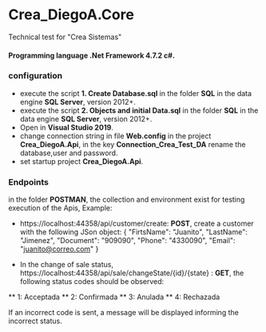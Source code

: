 # Crea_DiegoA.Core
Technical test for "Crea Sistemas"
#### Programming language .Net Framework 4.7.2 c#.
### configuration
* execute the script **1. Create Database.sql** in the folder **SQL** in the data engine **SQL Server**, version 2012+. 
* execute the script **2. Objects and initial Data.sql** in the folder **SQL** in the data engine **SQL Server**, version 2012+.
* Open in **Visual Studio 2019**. 
* change connection string in file **Web.config** in the project **Crea_DiegoA.Api**, in the key **Connection_Crea_Test_DA** rename the database,user and password.
* set startup project **Crea_DiegoA.Api**.
### Endpoints
in the folder **POSTMAN**, the collection and environment exist for testing execution of the Apis, Example:
* https://localhost:44358/api/customer/create: **POST**, create a customer with the following JSon object:
   {
    "FirtsName": "Juanito",
    "LastName": "Jimenez",
    "Document": "909090",
    "Phone": "4330090",
    "Email": "juanito@correo.com"
  }

* In the change of sale status, https://localhost:44358/api/sale/changeState/{id}/{state} : **GET**, the following status codes should be observed:

** 1: Acceptada
** 2: Confirmada
** 3: Anulada
** 4: Rechazada

If an incorrect code is sent, a message will be displayed informing the incorrect status.
